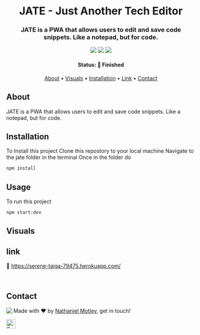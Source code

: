 <h1 align="center">
	JATE - Just Another Tech Editor
</h1>

<h3 align="center">
	JATE is a PWA that allows users to edit and save code snippets. Like a notepad, but for code. 

</h3>

<p align="center">
	<img src="https://img.shields.io/github/last-commit/Nmotley92/jate?color=green"/>
	<img src="https://img.shields.io/github/languages/count/Nmotley92/jate?color=green"/>
	<img src="https://img.shields.io/github/contributors/Nmotley92/jate?color=green"/>
</p>

<h4 align="center">
	Status: 🚀 Finished
</h4>

<p align="center">
	<a href="#about">About</a> •
   	<a href="#visuals">Visuals</a> •
	<a href="#installation">Installation</a> • 
   	<a href="#link">Link</a> •
	<a href="#contact">Contact</a>
    
</p>

## About
JATE is a PWA that allows users to edit and save code snippets. Like a notepad, but for code.

## Installation
To Install this project
Clone this repostory to your local machine
Navigate to the jate folder in the terminal
Once in the folder do

```bash
npm install
```

## Usage
To run this project
```bash
npm start:dev
```

## Visuals




## link
:link: https://serene-taiga-79475.herokuapp.com/



<br clear="left"/>




## Contact
<img align="left" src="https://avatars.githubusercontent.com/Nmotley92?size=100">

Made with ❤️ by [Nathaniel Motley](https://github.com/Nmotley92), get in touch!

<a href="mailto:nmotley92@gmail.com" target="_blank"><img src="https://img.shields.io/badge/Email-D14836?style=flat&logo=gmail&logoColor=white" alt="Email Badge" height="25"></a>&nbsp;

<br clear="left"/>
